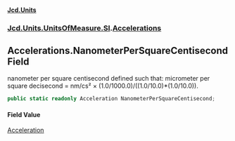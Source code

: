 #### [Jcd.Units](index 'index')
### [Jcd.Units.UnitsOfMeasure.SI](Jcd.Units.UnitsOfMeasure.SI 'Jcd.Units.UnitsOfMeasure.SI').[Accelerations](Accelerations 'Jcd.Units.UnitsOfMeasure.SI.Accelerations')

## Accelerations.NanometerPerSquareCentisecond Field

nanometer per square centisecond defined such that: micrometer per square decisecond = nm/cs² ×
(1.0/1000.0)/((1.0/10.0)*(1.0/10.0)).

```csharp
public static readonly Acceleration NanometerPerSquareCentisecond;
```

#### Field Value
[Acceleration](Acceleration 'Jcd.Units.UnitTypes.Acceleration')